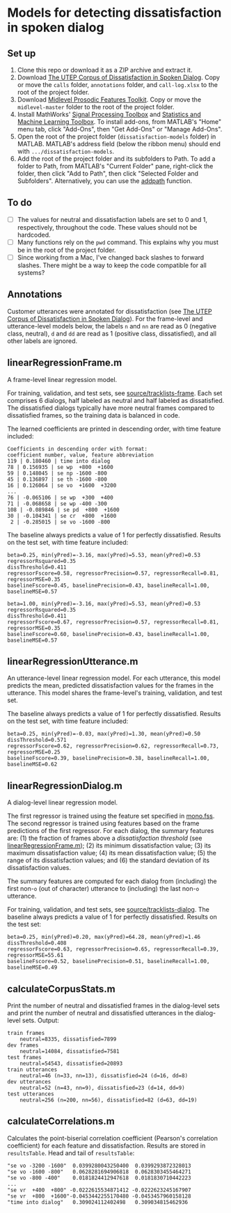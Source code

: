 # Models for detecting dissatisfaction in spoken dialog

## Set up

1. Clone this repo or download it as a ZIP archive and extract it.
2. Download [The UTEP Corpus of Dissatisfaction in Spoken
   Dialog](https://github.com/joneavila/utep-dissatisfaction-corpus). Copy or move the
   `calls` folder, `annotations` folder, and `call-log.xlsx` to the root of the
   project folder.
3. Download [Midlevel Prosodic Features
   Toolkit](https://github.com/nigelgward/midlevel). Copy or move the `midlevel-master`
   folder to the root of the project folder.
4. Install MathWorks' [Signal Processing
   Toolbox](https://www.mathworks.com/products/signal.html) and [Statistics and
   Machine Learning
   Toolbox](https://www.mathworks.com/products/statistics.html). To install
   add-ons, from MATLAB's "Home" menu tab, click "Add-Ons", then "Get Add-Ons" or "Manage Add-Ons".
5. Open the root of the project folder (`dissatisfaction-models` folder) in
   MATLAB. MATLAB's address field (below the ribbon menu) should end with `.../dissatisfaction-models`.
6. Add the root of the project folder and its subfolders to Path. To add a folder to Path,
   from MATLAB's "Current Folder" pane, right-click the folder, then click "Add
   to Path", then click "Selected Folder and Subfolders". Alternatively, you can
   use the
   [addpath](https://www.mathworks.com/help/matlab/ref/addpath.html) function.

## To do
- [ ] The values for neutral and dissatisfaction labels are set to 0 and 1,
  respectively, throughout the code. These values should not be hardcoded.
- [ ] Many functions rely on the `pwd` command. This explains why you must be in
  the root of the project folder.
- [ ] Since working from a Mac, I've changed back slashes to forward slashes.
  There might be a way to keep the code compatible for all systems?

## Annotations

Customer utterances were annotated for dissatisfaction (see [The UTEP Corpus of
Dissatisfaction in Spoken
Dialog](https://github.com/joneavila/utep-dissatisfaction-corpus)). For the
frame-level and utterance-level models below, the labels `n` and `nn` are read
as 0 (negative class, neutral), `d` and `dd` are read as 1 (positive class,
dissatisfied), and all other labels are ignored.

## linearRegressionFrame.m

A frame-level linear regression model.

For training, validation, and test sets, see
[source/tracklists-frame](source/tracklists-frame). Each set comprises 6
dialogs, half labeled as neutral and half labeled as dissatisfied. The
dissatisfied dialogs typically have more neutral frames compared to dissatisfied
frames, so the training data is balanced in code.

The learned coefficients are printed in descending order, with time feature
included:

```none
Coefficients in descending order with format:
coefficient number, value, feature abbreviation
119 | 0.180460 | time into dialog
78 | 0.156935 | se wp  +800  +1600
59 | 0.148045 | se np -1600 -800
45 | 0.136897 | se th -1600 -800
16 | 0.126064 | se vo  +1600  +3200
...
76 | -0.065106 | se wp  +300  +400
71 | -0.068658 | se wp -400 -300
108 | -0.089846 | se pd  +800  +1600
30 | -0.104341 | se cr  +800  +1600
 2 | -0.285015 | se vo -1600 -800
 ```

The baseline always predicts a value of 1 for perfectly dissatisfied. Results on
the test set, with time feature included:

```none
beta=0.25, min(yPred)=-3.16, max(yPred)=5.53, mean(yPred)=0.53
regressorRsquared=0.35
dissThreshold=0.411
regressorFscore=0.58, regressorPrecision=0.57, regressorRecall=0.81, regressorMSE=0.35
baselineFscore=0.45, baselinePrecision=0.43, baselineRecall=1.00, baselineMSE=0.57
```

```none
beta=1.00, min(yPred)=-3.16, max(yPred)=5.53, mean(yPred)=0.53
regressorRsquared=0.35
dissThreshold=0.411
regressorFscore=0.67, regressorPrecision=0.57, regressorRecall=0.81, regressorMSE=0.35
baselineFscore=0.60, baselinePrecision=0.43, baselineRecall=1.00, baselineMSE=0.57
```

## linearRegressionUtterance.m

An utterance-level linear regression model. For each utterance, this model
predicts the mean, predicted dissatisfaction values for the frames in the
utterance. This model shares the frame-level's training, validation, and test
set.

The baseline always predicts a value of 1 for perfectly dissatisfied. Results on
the test set, with time feature included:

```none
beta=0.25, min(yPred)=-0.03, max(yPred)=1.30, mean(yPred)=0.50
dissThreshold=0.571
regressorFscore=0.62, regressorPrecision=0.62, regressorRecall=0.73, regressorMSE=0.25
baselineFscore=0.39, baselinePrecision=0.38, baselineRecall=1.00, baselineMSE=0.62
```

## linearRegressionDialog.m

A dialog-level linear regression model.

The first regressor is trained using the feature set specified in
[mono.fss](mono.fss). The second regressor is trained using features based on
the frame predictions of the first regressor. For each dialog, the summary
features are: (1) the fraction of frames above a *dissatisfaction threshold*
(see [linearRegressionFrame.m](#linearRegressionFrame.m)); (2) its minimum
dissatisfaction value; (3) its maximum dissatisfaction value; (4) its mean
dissatisfaction value; (5) the range of its dissatisfaction values; and (6) the
standard deviation of its dissatisfaction values.

The summary features are computed for each dialog from (including) the first
non-`o` (out of character) utterance to (including) the last non-`o` utterance.

For training, validation, and test sets, see
[source/tracklists-dialog](source/tracklists-dialog). The baseline always
predicts a value of 1 for perfectly dissatisfied. Results on the test set:

```none
beta=0.25, min(yPred)=0.20, max(yPred)=64.28, mean(yPred)=1.46
dissThreshold=0.408
regressorFscore=0.63, regressorPrecision=0.65, regressorRecall=0.39, regressorMSE=55.61
baselineFscore=0.52, baselinePrecision=0.51, baselineRecall=1.00, baselineMSE=0.49
```

## calculateCorpusStats.m

Print the number of neutral and dissatisfied frames in the dialog-level sets and
print the number of neutral and dissatisfied utterances in the dialog-level
sets. Output:

```none
train frames
    neutral=8335, dissatisfied=7899
dev frames
    neutral=14084, dissatisfied=7581
test frames
    neutral=54543, dissatisfied=20893
train utterances
    neutral=46 (n=33, nn=13), dissatisfied=24 (d=16, dd=8)
dev utterances
    neutral=52 (n=43, nn=9), dissatisfied=23 (d=14, dd=9)
test utterances
    neutral=256 (n=200, nn=56), dissatisfied=82 (d=63, dd=19)
```

## calculateCorrelations.m

Calculates the point-biserial correlation coefficient (Pearson's correlation
coefficient) for each feature and dissatisfaction. Results are stored in
`resultsTable`. Head and tail of `resultsTable`:

```none
"se vo -3200 -1600"  0.0399280043250400  0.0399293872328013
"se vo -1600 -800"   0.0628281694906818  0.0628303455464271
"se vo -800 -400"    0.0181824412947618  0.0181830710442223
...
"se vr  +400  +800" -0.0222615534871412 -0.0222623245167907
"se vr  +800  +1600"-0.0453442255170480 -0.0453457960158128
"time into dialog"   0.309024112402498   0.309034815462936
```
